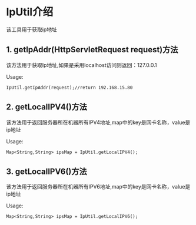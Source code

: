 # IpUtil介绍
该工具用于获取ip地址

## 1. getIpAddr(HttpServletRequest request)方法

该方法用于获取Ip地址,如果是采用localhost访问则返回：127.0.0.1

Usage:
```
IpUtil.getIpAddr(request);//return 192.168.15.80
```
## 2. getLocalIPV4()方法

该方法用于返回服务器所在机器所有IPV4地址,map中的key是网卡名称，value是ip地址

Usage:
```
Map<String,String> ipsMap = IpUtil.getLocalIPV4();
```

## 3. getLocalIPV6()方法

该方法用于返回服务器所在机器所有IPV6地址,map中的key是网卡名称，value是ip地址

Usage:
```
Map<String,String> ipsMap = IpUtil.getLocalIPV6();
```